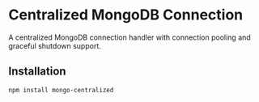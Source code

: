 # Centralized MongoDB Connection

A centralized MongoDB connection handler with connection pooling and graceful shutdown support.

## Installation

```sh
npm install mongo-centralized